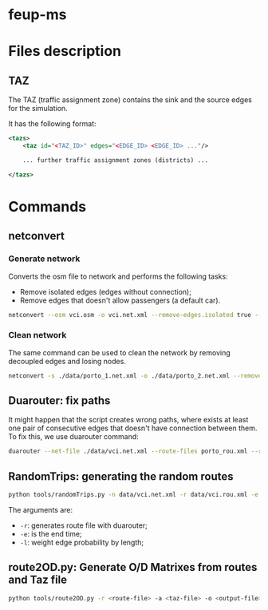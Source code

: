 # feup-ms



# Files description 
## TAZ  
The TAZ (traffic assignment zone) contains the sink and the source edges for the simulation. 

It has the following format:

```xml 
<tazs>
    <taz id="<TAZ_ID>" edges="<EDGE_ID> <EDGE_ID> ..."/>

    ... further traffic assignment zones (districts) ...

</tazs>
``` 

# Commands 

## netconvert

### Generate network

Converts the osm file to network and performs the following tasks:
- Remove isolated edges (edges without connection); 
- Remove edges that doesn't allow passengers (a default car). 

```bash
netconvert --osm vci.osm -o vci.net.xml --remove-edges.isolated true --remove-edges.by-vclass private,emergency,authority,army,vip,pedestrian,hov,coach,delivery,moped,bicycle,evehicle,tram,rail_urban,rail,rail_electric,rail_fast,ship
```
### Clean network 
The same command can be used to clean the network by removing decoupled edges and losing nodes.

```bash 
netconvert -s ./data/porto_1.net.xml -o ./data/porto_2.net.xml --remove-edges.isolated true 
```

## Duarouter: fix paths 
It might happen that the script creates wrong paths, where exists at least one pair of consecutive edges that doesn't have connection between them. To fix this, we use duarouter command: 

```bash
duarouter --net-file ./data/vci.net.xml --route-files porto_rou.xml --repair -o output
```

## RandomTrips: generating the random routes
```bash
python tools/randomTrips.py -n data/vci.net.xml -r data/vci.rou.xml -e 50 -l
```

The arguments are: 
- `-r`: generates route file with duarouter;
- `-e`: is the end time;
- `-l`: weight edge probability by length; 

## route2OD.py: Generate O/D Matrixes from routes and Taz file

```bash 
python tools/route2OD.py -r <route-file> -a <taz-file> -o <output-file>
```
